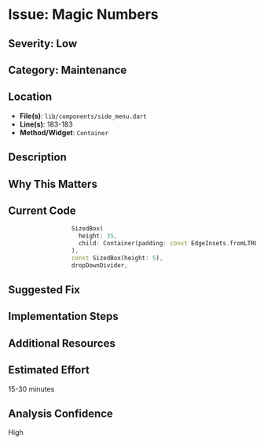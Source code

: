 # Issue: Magic Numbers

## Severity: Low

## Category: Maintenance

## Location
- **File(s)**: `lib/components/side_menu.dart`
- **Line(s)**: 183-183
- **Method/Widget**: `Container`

## Description


## Why This Matters


## Current Code
```dart
                  SizedBox(
                    height: 35,
                    child: Container(padding: const EdgeInsets.fromLTRB(15.0, 0.0, 15.0, 0.0), child: signOutButton(context, const Color.fromARGB(255, 174, 12, 0), "Sign Out", "signOutBtn")),
                  ),
                  const SizedBox(height: 5),
                  dropDownDivider,
```

## Suggested Fix


## Implementation Steps


## Additional Resources


## Estimated Effort
15-30 minutes

## Analysis Confidence
High
